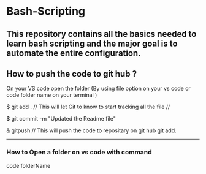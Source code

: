 # Bash-Scripting

This repository contains all the basics needed to learn bash scripting and the major goal is to automate the entire configuration.
----------

## How to push the code to git hub ?

On your VS code open the folder (By using file option on your vs code or code folder name on your terminal )

$ git add .                // This will let Git to know to start tracking all the file //

$ git commit -m "Updated the Readme file"

& gitpush                // This will push the code to repositary on git hub git add.

--------

### How to Open a folder on vs code with command

code folderName

